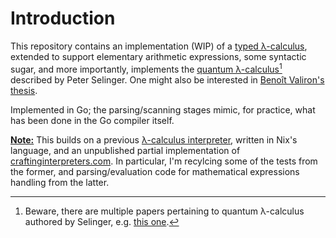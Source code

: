 # Introduction
This repository contains an implementation (WIP) of a
[typed λ-calculus][wp-en-typed-lambda-calculus], extended to
support elementary arithmetic expressions, some syntactic sugar,
and more importantly, implements the [quantum λ-calculus][qlc][^0]
described by Peter Selinger. One might also be interested in
[Benoît Valiron's thesis][benoit-valiron-thesis].

Implemented in Go; the parsing/scanning stages mimic, for practice,
what has been done in the Go compiler itself.

**<u>Note:</u>** This builds on a previous [λ-calculus interpreter][tales-lambda],
written in Nix's language, and an unpublished partial implementation of
[craftinginterpreters.com][craftinginterpreters.com]. In particular,
I'm recylcing some of the tests from the former, and parsing/evaluation
code for mathematical expressions handling from the latter.

[^0]: Beware, there are multiple papers pertaining to quantum
λ-calculus authored by Selinger, e.g. [this one][qlc2].

[qlc]: https://www.mscs.dal.ca/~selinger/papers/qlambdabook.pdf
[qlc2]: https://arxiv.org/pdf/cs/0404056
[benoit-valiron-thesis]: https://theses.hal.science/tel-00483944
[wp-en-typed-lambda-calculus]: https://en.wikipedia.org/wiki/Typed_lambda_calculus
[tales-lambda]: https://tales.mbivert.com/on-nix-language-lambda-calculus/
[craftinginterpreters.com]: https://craftinginterpreters.com/

<!--

https://okmij.org/ftp/ML/generalization.html

https://nostarch.com/writing-c-compiler
https://github.com/rui314/chibicc

https://compilerbook.com/
https://interpreterbook.com/

https://github.com/jozefg/pcf/blob/master/explanation.md
https://jozefg.bitbucket.io/posts/2014-12-17-variables.html
	https://hackage.haskell.org/package/bound

https://github.com/jozefg/pcf/blob/master/src/Language/Pcf.hs

https://web.archive.org/web/20071213234103/http://www.cs.pomona.edu/classes/cs131/Parsers/parsePCF.sml

https://okmij.org/ftp/ML/generalization.html

https://caml.inria.fr/pub/docs/u3-ocaml/ocaml-ml.html

https://github.com/ocaml/ocaml/blob/trunk/typing/HACKING.adoc

https://github.com/roehst/tapl-implementations/tree/master/tyarith

https://en.wikipedia.org/wiki/Unification_(computer_science)#Application:_type_inference

https://en.wikipedia.org/wiki/Hindley%E2%80%93Milner_type_system

https://github.com/mspertus/TAPL

https://www.csd.uwo.ca/~mmorenom/cs2209_moreno/read/read6-unification.pdf

-->